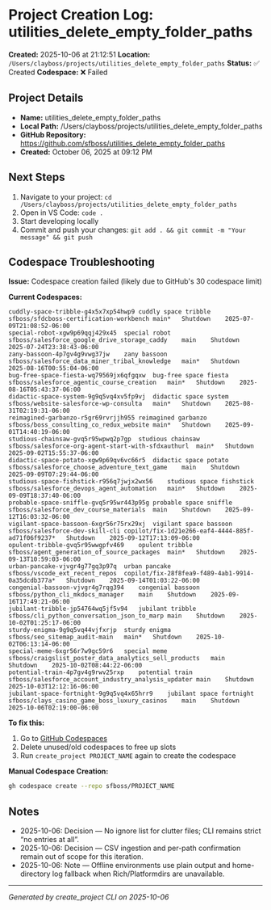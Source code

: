 # Project Creation Log: utilities_delete_empty_folder_paths

**Created:** 2025-10-06 at 21:12:51
**Location:** `/Users/clayboss/projects/utilities_delete_empty_folder_paths`
**Status:** ✅ Created
**Codespace:** ❌ Failed

## Project Details

- **Name:** utilities_delete_empty_folder_paths
- **Local Path:** /Users/clayboss/projects/utilities_delete_empty_folder_paths
- **GitHub Repository:** https://github.com/sfboss/utilities_delete_empty_folder_paths
- **Created:** October 06, 2025 at 09:12 PM

## Next Steps

1. Navigate to your project: `cd /Users/clayboss/projects/utilities_delete_empty_folder_paths`
2. Open in VS Code: `code .`
3. Start developing locally
4. Commit and push your changes: `git add . && git commit -m "Your message" && git push`


## Codespace Troubleshooting

**Issue:** Codespace creation failed (likely due to GitHub's 30 codespace limit)

**Current Codespaces:**
```
cuddly-space-tribble-g4x5x7xp54hwp9	cuddly space tribble	sfboss/sfdcboss-certification-workbench	main*	Shutdown	2025-07-09T21:08:52-06:00
special-robot-xgw9p69qqj429x45	special robot	sfboss/salesforce_google_drive_storage_caddy	main	Shutdown	2025-07-24T23:38:43-06:00
zany-bassoon-4p7gv4g9vwg37jw	zany bassoon	sfboss/salesforce_data_miner_tribal_knowledge	main*	Shutdown	2025-08-16T00:55:04-06:00
bug-free-space-fiesta-wq79569jx6qfgqxw	bug-free space fiesta	sfboss/salesforce_agentic_course_creation	main*	Shutdown	2025-08-16T05:43:37-06:00
didactic-space-system-9g9q5vq4xv5fp9vj	didactic space system	sfboss/website-salesforce-wp-consulta	main*	Shutdown	2025-08-31T02:19:31-06:00
reimagined-garbanzo-r5gr69rvrjjh955	reimagined garbanzo	sfboss/boss_consulting_co_redux_website	main*	Shutdown	2025-09-01T14:40:19-06:00
studious-chainsaw-gvq5r95wpwq2p7gp	studious chainsaw	sfboss/salesforce-org-agent-start-with-sfdxauthurl	main*	Shutdown	2025-09-02T15:55:37-06:00
didactic-space-potato-xgw9p69qv6vc66r5	didactic space potato	sfboss/salesforce_choose_adventure_text_game	main	Shutdown	2025-09-09T07:29:44-06:00
studious-space-fishstick-r956q7jwjx2wx56	studious space fishstick	sfboss/salesforce_devops_agent_automation	main*	Shutdown	2025-09-09T18:37:40-06:00
probable-space-sniffle-gvq5r95wr443p95g	probable space sniffle	sfboss/salesforce_dev_course_materials	main	Shutdown	2025-09-12T16:03:32-06:00
vigilant-space-bassoon-6xgr56r75rx29xj	vigilant space bassoon	sfboss/salesforce-dev-skill-cli	copilot/fix-1d21e266-eaf4-4444-885f-ad71f06f9237*	Shutdown	2025-09-12T17:13:09-06:00
opulent-tribble-gvq5r95wwgpfv469	opulent tribble	sfboss/agent_generation_of_source_packages	main*	Shutdown	2025-09-13T10:59:03-06:00
urban-pancake-vjvgr4g77gq3p97q	urban pancake	sfboss/vscode_ext_recent_repos	copilot/fix-28f8fea9-f489-4ab1-9914-0a35dcdb377a*	Shutdown	2025-09-14T01:03:22-06:00
congenial-bassoon-vjvgr4g7rqg394	congenial bassoon	sfboss/python_cli_mkdocs_manager	main	Shutdown	2025-09-16T17:49:21-06:00
jubilant-tribble-jp54764wq5jf5v94	jubilant tribble	sfboss/cli_python_conversation_json_to_marp	main	Shutdown	2025-10-02T01:25:17-06:00
sturdy-enigma-9g9q5vq44vjfxrjp	sturdy enigma	sfboss/seo_sitemap_audit-main	main*	Shutdown	2025-10-02T06:13:14-06:00
special-meme-6xgr56r7w9gc59r6	special meme	sfboss/craigslist_poster_data_analytics_sell_products	main	Shutdown	2025-10-02T08:44:22-06:00
potential-train-4p7gv4g9rwv25rxp	potential train	sfboss/salesforce_account_industry_analysis_updater	main	Shutdown	2025-10-03T12:12:16-06:00
jubilant-space-fortnight-9g9q5vq4x65hrr9	jubilant space fortnight	sfboss/clays_casino_game_boss_luxury_casinos	main	Shutdown	2025-10-06T02:19:00-06:00
```

**To fix this:**
1. Go to [GitHub Codespaces](https://github.com/codespaces) 
2. Delete unused/old codespaces to free up slots
3. Run `create_project PROJECT_NAME` again to create the codespace

**Manual Codespace Creation:**
```bash
gh codespace create --repo sfboss/PROJECT_NAME
```


## Notes

- 2025-10-06: Decision — No ignore list for clutter files; CLI remains strict “no entries at all”.
- 2025-10-06: Decision — CSV ingestion and per-path confirmation remain out of scope for this iteration.
- 2025-10-06: Note — Offline environments use plain output and home-directory log fallback when Rich/Platformdirs are unavailable.

---

*Generated by create_project CLI on 2025-10-06*
